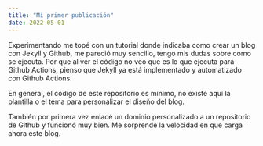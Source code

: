 ```yaml
---
title: "Mi primer publicación"
date: 2022-05-01
---
```


Experimentando me topé con un tutorial donde indicaba como crear un blog con Jekyll y Github, me pareció muy sencillo, tengo mis dudas sobre como se ejecuta. Por que al ver el código no veo que es lo que ejecuta para Github Actions, pienso que Jekyll ya está implementado y automatizado con Github Actions.

En general, el código de este repositorio es mínimo, no existe aquí la plantilla o el tema para personalizar el diseño del blog.

También por primera vez enlacé un dominio personalizado a un repositorio de Github y funcionó muy bien. Me sorprende la velocidad en que carga ahora este blog.

